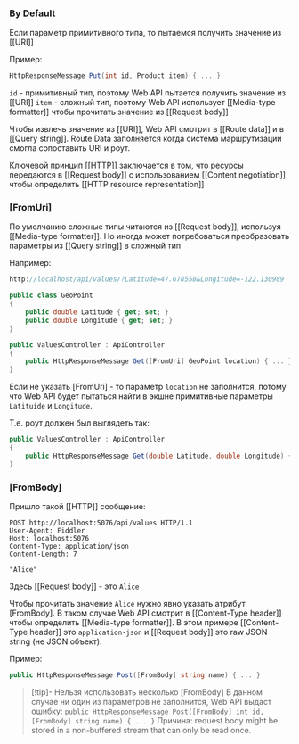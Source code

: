 ### By Default
Если параметр примитивного типа, то пытаемся получить значение из [[URI]]

Пример:
```csharp
HttpResponseMessage Put(int id, Product item) { ... }
```

`id` - примитивный тип, поэтому Web API пытается получить значение из [[URI]]
`item` - сложный тип, поэтому Web API использует [[Media-type formatter]] чтобы прочитать значение из [[Request body]]

Чтобы извлечь значение из [[URI]], Web API смотрит в [[Route data]] и в [[Query string]]. Route Data заполняется когда система маршрутизации смогла сопоставить URI и роут.

Ключевой принцип [[HTTP]] заключается в том, что ресурсы передаются в [[Request body]] с использованием [[Content negotiation]] чтобы определить [[HTTP resource representation]]

### [FromUri]
По умолчанию сложные типы читаются из [[Request body]], используя [[Media-type formatter]]. Но иногда может потребоваться преобразовать параметры из [[Query string]] в сложный тип

Например:
```csharp
http://localhost/api/values/?Latitude=47.678558&Longitude=-122.130989

public class GeoPoint
{
    public double Latitude { get; set; } 
    public double Longitude { get; set; }
}

public ValuesController : ApiController
{
    public HttpResponseMessage Get([FromUri] GeoPoint location) { ... }
}
```

Если не указать [FromUri] - то параметр `location` не заполнится, потому что Web API будет пытаться найти в экшне примитивные параметры `Latituide` и `Longitude`.

Т.е. роут должен был выглядеть так:
```csharp
public ValuesController : ApiController
{
    public HttpResponseMessage Get(double Latitude, double Longitude) { ... }
}
```

### [FromBody]

Пришло такой [[HTTP]]  сообщение:
```http
POST http://localhost:5076/api/values HTTP/1.1
User-Agent: Fiddler
Host: localhost:5076
Content-Type: application/json
Content-Length: 7

"Alice"
```

Здесь [[Request body]] - это `Alice`

Чтобы прочитать значение `Alice` нужно явно указать атрибут [FromBody]. В таком случае Web 
API смотрит в [[Content-Type header]] чтобы определить [[Media-type formatter]]. В этом примере [[Content-Type header]] это `application-json` и [[Request body]] это raw JSON string (не JSON объект).
 
Пример:
```csharp
public HttpResponseMessage Post([FromBody] string name) { ... }
```


>[!tip]- Нельзя использовать несколько [FromBody]
> В данном случае ни один из параметров не заполнится, Web API выдаст ошибку:
> `public HttpResponseMessage Post([FromBody] int id, [FromBody] string name) { ... }`
> Причина: request body might be stored in a non-buffered stream that can only be read once.
